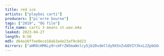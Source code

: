```yaml
---
title: red ice
artists: ["playboi carti"]
producers: ["pi'erre bourne"]
tags: ["2019", "OG file"]
file_name: carti 3 means st.wav.m4a
leaked: 2023-04-27
length: 0:50
md5: d64a16ffee0ece18ab3a4e23af9c8d23
mirrors: ["aHR0cHM6Ly9rcmFrZW5maWxlcy5jb20vdmlldy9XSnZvbDVIY3kxL2ZpbGUuaHRtbA==", "aHR0cHM6Ly9kYnJlZS5vcmcvdi8yNzM2NTY="]
---
```

